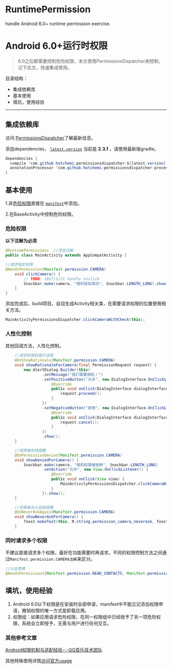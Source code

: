 # RuntimePermission
handle Android 6.0+ runtime permission exercise.


# Android 6.0+运行时权限
>6.0之后都需要控制危险权限，本文使用PermissionsDispatcher来控制，记下此文，快速集成使用。

目录结构：
- 集成依赖库
- 基本使用
- 填坑，使用经验

-------------

## 集成依赖库
访问 [PermissionsDispatcher](https://github.com/hotchemi/PermissionsDispatcher)了解最新信息。

添加dependencies， [`latest.version`](https://bintray.com/hotchemi/maven/permissionsdispatcher/_latestVersion) 当前是 **2.3.1** ，请使用最新版gradle。
``` java
dependencies {
  compile 'com.github.hotchemi:permissionsdispatcher:${latest.version}'
  annotationProcessor 'com.github.hotchemi:permissionsdispatcher-processor:${latest.version}'
}
```

## 基本使用

1.非[危险权限](https://developer.android.com/guide/topics/security/permissions.html?hl=zh-cn#normal-dangerous)直接在 [`manifest`](https://developer.android.com/reference/android/Manifest.permission.html)中添加。

2.在BaseActivity中控制危险权限。

### 危险权限
**以下注解为必须**
``` java
@RuntimePermissions  //添加注解
public class MainActivity extends AppCompatActivity {

//请求指定权限
@NeedsPermission(Manifest.permission.CAMERA) 
    void clickCamera() {
        // TODO: 2017/2/21 handle onclick
        Snackbar.make(camera, "相机授权成功", Snackbar.LENGTH_LONG).show();
    }
}
```
添加完成后，build项目，自动生成Activity相关类，在需要请求权限的位置使用相关方法。
``` java
MainActivityPermissionsDispatcher.clickCameraWithCheck(this);
```


### 人性化控制
其他回调方法，人性化控制。

``` java
    //请求权限前提示消息
    @OnShowRationale(Manifest.permission.CAMERA)
    void showRationaleForCamera(final PermissionRequest request) {
        new AlertDialog.Builder(this)
                .setMessage("我们需要相机！")
                .setPositiveButton("允许", new DialogInterface.OnClickListener() {
                    @Override
                    public void onClick(DialogInterface dialogInterface, int i) {
                        request.proceed();
                    }
                })
                .setNegativeButton("拒绝", new DialogInterface.OnClickListener() {
                    @Override
                    public void onClick(DialogInterface dialogInterface, int i) {
                        request.cancel();
                    }
                })
                .show();
    }

    //权限被拒绝提醒
    @OnPermissionDenied(Manifest.permission.CAMERA)
    void showDeniedForCamera() {
        Snackbar.make(camera, "相机权限被拒绝", Snackbar.LENGTH_LONG)
                .setAction("允许", new View.OnClickListener() {
                    @Override
                    public void onClick(View view) {
                        MainActivityPermissionsDispatcher.clickCameraWithCheck(MainActivity.this);
                    }
                }).show();
    }

    //权限被永久拒绝提醒
    @OnNeverAskAgain(Manifest.permission.CAMERA)
    void showNeverAskForCamera() {
        Toast.makeText(this, R.string.permission_camera_neverask, Toast.LENGTH_SHORT).show();
    }
```

### 同时请求多个权限

不建议直接请求多个权限，最好在功能需要时再请求。不同的权限控制方法之间通过`Manifest.permission.CAMERA注解`来区分。
``` java
//以此类推
@NeedsPermission({Manifest.permission.READ_CONTACTS, Manifest.permission.WRITE_CONTACTS})
```

## 填坑，使用经验
1. Android 6.0以下权限是在安装时全部申请，manifest中不能忘记添加权限申请，撤销权限的唯一方式是卸载应用。
2. 权限组：如果应用请求危险权限，在同一权限组中已经授予了另一项危险权限，系统会立即授予，无需与用户进行任何交互。


### 其他参考文章
[Android权限机制与适配经验---QQ音乐技术团队](http://mp.weixin.qq.com/s?__biz=MzI1NjEwMTM4OA==&mid=2651232379&idx=1&sn=b606cea54aafdcce30972cec62df45f0&chksm=f1d9e518c6ae6c0e41bbf5c6bed1dbd37ca6b97b2a93d3ec18dc9ca4959e55121e0a89b26d38&mpshare=1&scene=23&srcid=0224Dlm7T6eLuyIw54pqEyWn#rd)



其他特殊使用详情[访问官方usage](https://github.com/hotchemi/PermissionsDispatcher#usage)

